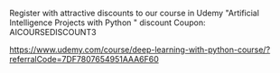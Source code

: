 Register with attractive discounts to our course in Udemy "Artificial Intelligence Projects with Python
"
discount Coupon: AICOURSEDISCOUNT3

https://www.udemy.com/course/deep-learning-with-python-course/?referralCode=7DF7807654951AAA6F60
